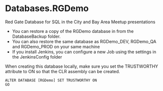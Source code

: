 Databases.RGDemo
================

Red Gate Database for SQL in the City and Bay Area Meetup presentations

* You can restore a copy of the RGDemo database in from the DatabaseBackup folder.
* You can also restore the same database as RGDemo_DEV, RGDemo_QA and RGDemo_PROD on your same machine
* If you install Jenkins, you can configure a new Job using the settings in the JenkinsConfig folder


When creating this database locally, make sure you set the TRUSTWORTHY attribute to ON so that the CLR assembly can be created.

    ALTER DATABASE [RGDemo] SET TRUSTWORTHY ON
    GO
